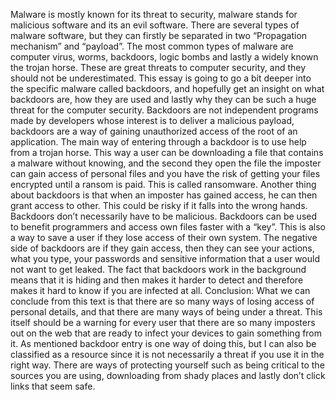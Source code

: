 Malware is mostly known for its threat to security, malware stands for malicious software and its an evil software. There are several types of malware software, but they can firstly be separated in two “Propagation mechanism” and “payload”. The most common types of malware are computer virus, worms, backdoors, logic bombs and lastly a widely known the trojan horse. These are great threats to computer security, and they should not be underestimated. This essay is going to go a bit deeper into the specific malware called backdoors, and hopefully get an insight on what backdoors are, how they are used and lastly why they can be such a huge threat for the computer security. Backdoors are not independent programs made by developers whose interest is to deliver a malicious payload, backdoors are a way of gaining unauthorized access of the root of an application. The main way of entering through a backdoor is to use help from a trojan horse. This way a user can be downloading a file that contains a malware without knowing, and the second they open the file the imposter can gain access of personal files and you have the risk of getting your files encrypted until a ransom is paid. This is called ransomware. Another thing about backdoors is that when an imposter has gained access, he can then grant access to other. This could be risky if it falls into the wrong hands. Backdoors don’t necessarily have to be malicious. Backdoors can be used to benefit programmers and access own files faster with a “key”. This is also a way to save a user if they lose access of their own system. The negative side of backdoors are if they gain access, then they can see your actions, what you type, your passwords and sensitive information that a user would not want to get leaked. The fact that backdoors work in the background means that it is hiding and then makes it harder to detect and therefore makes it hard to know if you are infected at all. Conclusion: What we can conclude from this text is that there are so many ways of losing access of personal details, and that there are many ways of being under a threat. This itself should be a warning for every user that there are so many imposters out on the web that are ready to infect your devices to gain something from it. As mentioned backdoor entry is one way of doing this, but I can also be classified as a resource since it is not necessarily a threat if you use it in the right way. There are ways of protecting yourself such as being critical to the sources you are using, downloading from shady places and lastly don’t click links that seem safe.